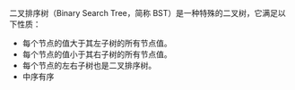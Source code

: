 二叉排序树（Binary Search Tree，简称 BST）是一种特殊的二叉树，它满足以下性质：

- 每个节点的值大于其左子树的所有节点值。
- 每个节点的值小于其右子树的所有节点值。
- 每个节点的左右子树也是二叉排序树。
- 中序有序
